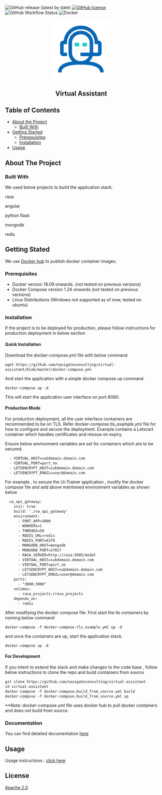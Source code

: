 
![GitHub release (latest by date)](https://img.shields.io/github/v/release/navigateconsulting/virtual-assistant)
[![GitHub license](https://img.shields.io/github/license/navigateconsulting/virtual-assistant)](https://github.com/navigateconsulting/virtual-assistant/blob/master/LICENSE)
![GitHub Workflow Status](https://img.shields.io/github/workflow/status/navigateconsulting/virtual-assistant/Docker)
![Docker](https://github.com/navigateconsulting/virtual-assistant/workflows/Docker/badge.svg?branch=master)
<p align="center">
  <img src="/docs/assets/trainer.svg" width="200" height="200"/>
</p>
<div align="center">
  <p><h2>Virtual Assistant</h2></p>
</div>

## Table of Contents

* [About the Project](#about-the-project)
  * [Built With](#built-with)
* [Getting Started](#getting-started)
  * [Prerequisites](#prerequisites)
  * [Installation](#installation)
* [Usage](#usage)
 
## About The Project

### Built With

We used below projects to build the application stack.

rasa 

angular
 
python flask

mongodb

redis

## Getting Stated 

We use [Docker hub](https://hub.docker.com/u/navigateconsulting) to publish docker container images.

### Prerequisites

   - Docker version 18.09 onwards. (not tested on previous versions)
   - Docker Compose version 1.24 onwards (not tested on previous versions)
   - Linux Distributions (Windows not supported as of now, tested on ubuntu)

### Installation 

If the project is to be deployed for production, please follow instructions for production deployment in below section

#### Quick Installation

Download the docker-compose.yml file with below command

    wget https://github.com/navigateconsulting/virtual-assistant/blob/master/docker-compose.yml
    
And start the application with a simple docker compose up command.

    docker-compose up -d

This will start the application user interface on port 8080. 

#### Production Mode

For production deployment, all the user interface containers are recommended to be on TLS. Refer docker-compose.tls_example.yml file 
for how to configure and secure the deployment. Example contains a Letscert container which handles certificates and reissue on expiry.

Ensure below environment variables are set for containers which are to be secured. 

      - VIRTUAL_HOST=subdomain.domain.com
      - VIRTUAL_PORT=port_no
      - LETSENCRYPT_HOST=subdomain.domain.com
      - LETSENCRYPT_EMAIL=user@domain.com
 
For example , to secure the Ui-Trainer application , modify the docker compose file and add above mentioned environment 
variables as shown below


      va_api_gateway:
        init: true
        build: './va_api_gateway'
        environment:
          - PORT_APP=3000
          - WORKERS=1
          - THREADS=50
          - REDIS_URL=redis
          - REDIS_PORT=6379
          - MONGODB_HOST=mongodb
          - MONGODB_PORT=27017
          - RASA_SERVER=http://rasa:5005/model
          - VIRTUAL_HOST=subdomain.domain.com
          - VIRTUAL_PORT=port_no
          - LETSENCRYPT_HOST=subdomain.domain.com
          - LETSENCRYPT_EMAIL=user@domain.com
        ports:
          - "3000:3000"
        volumes:
          - rasa_projects:/rasa_projects
        depends_on:
          - redis

After modifying the docker compose file. First start the tls containers by running below command 

    docker-compose -f docker-compose.tls_example.yml up -d 
    
and once the containers are up, start the application stack. 

    docker-compose up -d

#### For Development 

If you intent to extend the stack and make changes to the code base , follow below instructions to clone the repo and build containers from source

    git clone https://github.com/navigateconsulting/virtual-assistant
    cd virtual-assistant
    docker-compose -f docker-compose.build_from_source.yml build
    docker-compose -f docker-compose.build_from_source.yml up  

**Note:  docker-compose.yml file uses docker hub to pull docker containers and does not build from source.

### Documentation

You can find detailed documentation [here](https://navigateconsulting.github.io/virtual-assistant/)

## Usage
   Usage instructions : [click here](docs/usage/Readme.md)

## License

[Apache 2.0](LICENSE)
